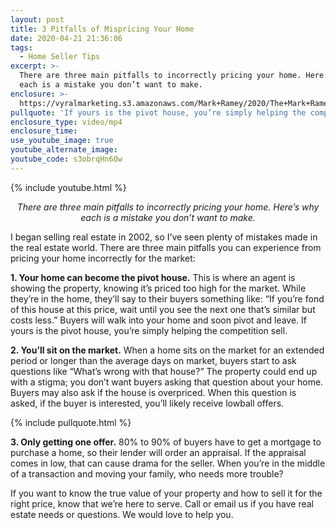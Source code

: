 ```yaml
---
layout: post
title: 3 Pitfalls of Mispricing Your Home
date: 2020-04-21 21:36:06
tags:
  - Home Seller Tips
excerpt: >-
  There are three main pitfalls to incorrectly pricing your home. Here’s why
  each is a mistake you don’t want to make.
enclosure: >-
  https://vyralmarketing.s3.amazonaws.com/Mark+Ramey/2020/The+Mark+Ramey+Group-+%5B22-24%5D+_+Pitfalls+of+Pricing+Too+High.mp4
pullquote: 'If yours is the pivot house, you’re simply helping the competition sell.'
enclosure_type: video/mp4
enclosure_time:
use_youtube_image: true
youtube_alternate_image:
youtube_code: s3obrqHn60w
---
```


{% include youtube.html %}

<p style="text-align: center;"><em>There are three main pitfalls to incorrectly pricing your home. Here’s why each is a mistake you don’t want to make.</em></p>

I began selling real estate in 2002, so I’ve seen plenty of mistakes made in the real estate world. There are three main pitfalls you can experience from pricing your home incorrectly for the market:

**1\. Your home can become the pivot house.** This is where an agent is showing the property, knowing it’s priced too high for the market. While they’re in the home, they’ll say to their buyers something like: “If you’re fond of this house at this price, wait until you see the next one that’s similar but costs less.” Buyers will walk into your home and soon pivot and leave. If yours is the pivot house, you’re simply helping the competition sell.&nbsp;

**2\. You’ll sit on the market.** When a home sits on the market for an extended period or longer than the average days on market, buyers start to ask questions like “What’s wrong with that house?” The property could end up with a stigma; you don’t want buyers asking that question about your home. Buyers may also ask if the house is overpriced. When this question is asked, if the buyer is interested, you’ll likely receive lowball offers.

{% include pullquote.html %}

**3\. Only getting one offer.** 80% to 90% of buyers have to get a mortgage to purchase a home, so their lender will order an appraisal. If the appraisal comes in low, that can cause drama for the seller. When you’re in the middle of a transaction and moving your family, who needs more trouble?

If you want to know the true value of your property and how to sell it for the right price, know that we’re here to serve. Call or email us if you have real estate needs or questions. We would love to help you.